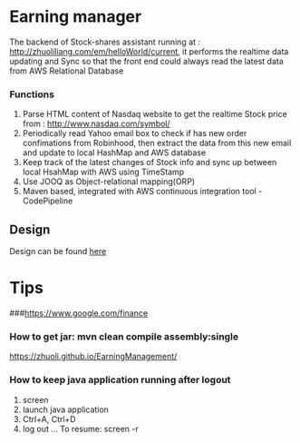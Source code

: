 # Earning manager

The backend of Stock-shares assistant running at : http://zhuoliliang.com/em/helloWorld/current, it performs the realtime data updating and Sync so that the front end could always read the latest data from AWS Relational Database

### Functions
 1. Parse HTML content of Nasdaq website to get the realtime Stock price from : http://www.nasdaq.com/symbol/
 2. Periodically read Yahoo email box to check if has new order confimations from Robinhood, then extract the data from this new email and update to local HashMap and AWS database
 3. Keep track of the latest changes of Stock info and sync up between local HsahMap with AWS using TimeStamp
 4. Use JOOQ as Object-relational mapping(ORP)
 5. Maven based, integrated with AWS continuous integration tool - CodePipeline

## Design
Design can be found [here](https://www.draw.io/?lightbox=1&highlight=0000ff&edit=_blank&layers=1&nav=1&title=StockMonitorWorkflow#R7V1rc5s6Gv41ntn9kAySuH5M3PicnWnPdpqz0%2B1%2BOYNBttlg5ArcJPvrV1yEQRKYGLAdO51Oa2Rxey%2FPe5U8QdP1y2%2FU3ay%2BEB%2BHE6j5LxP0aQIhNE2D%2FZeOvBYj0HbykSUN%2FHxM2w08Bv%2FD%2BSDgo9vAx3Exlg8lhIRJsKkPeiSKsJfUruhSSp7r0xYk9GsDG3eJpYFHzw356K2xG%2F8e%2BMkqHzdsfTf%2BOw6Wq%2BLeNjTzL%2Bau97SkZBsVN5xANMv%2B5F%2BvXX6p4mnjleuT58oQepigKSUkyT%2BtX6Y4TKkr0C1OXvnDTtD9KlmH7ACwj9nXs4aTQZeT2ctRHNWI2nQ9ZDuG6%2Fl4Pgc2dh39xoL5JX654ZbfQbwl9hmti0NCkxVZksgNH3aj996W%2FsJ%2B8UwZMcujysPGiUuTu5TbbCAiEeZjsyBM52jsGEc%2Bn%2BGFbhwH3p%2BrIMq%2FKKall%2FovTpLXQgzdbULY0O7JPhOyKW9JyROekpDQ7F2Qlv0pKZe%2BmiBXO1Jy4pMt9YpZqJBtly5x0kTSnVgwhcNkjRP6yk6iOHST4Ff9fm4h%2BMty3o577EPBwAZmSqz7hl0%2F17JFsNxSdjsSTaDprhk97qN5vMle3AzZo9%2F7wS%2F2cZnkQ%2FmU%2FF8%2Bg92%2FPkk875HRAGqfyXKJaeeT%2BNCciiPiqYIYMs3bpB%2FXL8sUxW4XIXn2Vkx8bn03cdkZCyYfFVY7znTK1FgpBPrUccpvOF4gNsIu7QdMAiqzp9MHI7sO%2F%2B5TQBmGpaRNxZim594vSO0cTQMOQsU41x1BHRoF7hemCX6pDMmyVHx7YyIrP6cA7hsAjEIsnncoCOxi1qqCgOYQEijKPtB0iW%2BNeMDem77%2BO1X8Ww2UAz%2ByAYMffsU0YM%2BFaQEQZwUidflJsRm%2FBEn%2BSg4ExXH%2BRrplFMfiKx0GRboMRU3S0hl5ilO%2FkiBKdlIG7bqMmUi4RP4MxVmC9JSPcaBAmXarPSok4H3YHFlcBmO9gnDWkcyQLpmhf0RBErhhSiqofd3OwyBepRbiA9D3AzpwuCtbqpvpyIhuODKi21p%2FZkpyBJF5gEPYBfNNB9Yx30H2O0X9w9S4jJTa9Bgi%2FUh6XErrTpEruqv9uaKZd9lZiTcU%2B3gRRNj%2Fa0OJh%2BP4OlUaASQotKXLCu1oskI7Yyg0e%2BlWhcbhnDx30uUzV8qdK6YbqOaKAbPBE6ugE0B1cNKboOkw3ef4PW4kqfbnmAAKJgZoYjTQ4NIxXrqvlWmbdELccivLFAMUrci87OQ3v%2BihLiOnZAW27uKn9BmjNBbmIXEKRlHqlbwFwdgX9K8k%2B%2FoakctGkpxotsIXUUCXPUZ0ackZjwN8k%2BtJVqnxZB%2Fo9A0iD2evJrH3X3Hme9xtk1WqvV6R0bqKQEJSVAXDWwIJKHgdDONVuqvLumuO4XZY9hC6%2Bz7UteJGlHms3IvQdm7FMH5Eg%2Fru0XFnnETRjaE7daGzeR3pYL9i0GSSY1yH6zuiLOXu1knMgxyfPm49D6f8mb3FJmAviDOMvka7YDhCNtexoWQW%2BJyqVTCsEXhqy1bhFccSM9n7JickmS2YUgfIGTld4QTzGvOgJHPkgrIiIX6uWFWt%2Bdhm3TgaVmOQXQdi341X5cFAWGerAvJTQZ0tx7TfcP7406y2e%2Fuybg5kfeJt19nL3z%2BvggQ%2FbtzstZ8ZENZFQ8A%2F38C2r6v4Z8M5Ms2B9MnmTmelaAlk1xSqwsoxXFPuFXR1Td9VzWkg9XA6uZXHSlUr6s6OxLIONYg6%2Fpi7IvQ7qz9Uq848t1mkLWFTrvOYggG0vsXIhsq0YJhtw6hfYsTKtCO7o7W65yc3cb%2B4kbu8mspnz4QFggIzbUM2CpYpGwWe1xgYUS43PzFawOgoOhNOZhOg1u4pX0y0X%2FWpTatu03TTGTnhpOK5IvNijmIAbixLrC%2FBvhmnhjvZSMht6QgJ8tmvkNVI2Y%2BER7%2FoXeCbxSPoUyQ8HEvi6R9E4uVp8x1S6cDi%2FaOnyHcATa76nWOOyBRoBmTv5Yg0MyWaybZQslii1WtKAsgmiINPGERPYoKmKcnQ1f7IRK%2BQVFV75mN9bQtyhPK3aFpyuyiZlg5XAmVT7REiFYiupONnII%2BmiFb3NubBni5ND%2FWWrUgt3LzmZr1%2BOI6QVtdUR4HjR2zWsxS4%2FV5Tka15K8BXR%2BxbLVFbNSJUEHQ0dnkdmF2wAZgnq5ICW16B85G3GIar9skKQuUDNmQb9y7x%2B0oDL81KfiHsLEbYa15y1zs6EldoGHxB1IlWaLQvkbosja%2F2VjnlepEfk0ppZzTo79KzDdE4pY4bXQgwdUeIHIdKdDXdaLQ8V0nY6soTEa8%2BXNrBXFpDV8DVEV1aq5dLWwEA3RYWaWjwva4bHgqjrC47FADrdIV63m12FcZqWK4Ob1OkmgYS05GDrQOCmngnu3rBTmeMbYfs9qWuF5Mnq0CogwQITX3Zkf2obhjVO9hqzMUKcqWDbqnYtztSUOhzQ4Y9sgQrVkjlflOcPniYke2jdNg51NOAyEC5EAb4pNFrh8BqX77w3pOBlchORCXNGXj9bZNPNHofQw%2Fuy%2B0ADy8e3rQuiVvhF3eZ6e%2BmQrditELKN3YKL2wPe56KwXPb0A1tMAUUujugAWUFPFqjMOCrWs%2B6eq8LNEO83foklWi7HbMO3z7EQOLaOvu6tg9pcpn2Bn%2Bny2LbXRZwh2GwifGbIcl3sb1QQpLp2Xi%2BGEi9DBOK7qMpqRdSqBdvbx2YonJd4PyaY3RbcoRP2VCk6Ks7PxQ3xTVnjryv39FIBrmP2zsyrgK42KsKrxy%2BeUK%2Fvb6gGT3huyFaNXRxmz%2FBhRpzlz9H7lf7TJbvzzaIey4g2fU6mm0oJKWrta0GikXwwFTnMXETLBNU0IZqZLCoLTzrS1AhAOfH%2B%2Bg5Sp1Va6%2Bzvq%2F0YBmnyXjWFOsNhHNQU%2BFcT1DrwdUurbJtWpJx7sR6Ygg5TVDuO34STQGyn79JC7q8movuvlYPm5IX23X4OVjgMMg0pJrACIvhN2QwPOawuewUWh6HobuJg3l212yROfa2NGbS9g3HuUalo2SbpHealjvXazKbZ7MZnE5VbJ5Oh2Mzkjd7VmwNCnXFlj423xV6WD4rtiCXmFlhQZExZ8PG%2FcT4JPB0h1tVrjZTtIkHnSjdJLONxC9b6gviA6BQMCRTHjhjpIIhb0Wvapjbqkkz6q47eE7nQm%2B7jmhA1WLlKFqsgLg59TD01uH1SLpQFFaBDFCYEn0UU6LLELPd%2BMzYTl1vhf%2F291aXTJ1drPDJDYNlWmgK8SIN9mOmFkG0%2FJwdFUWJ0g2bh8R7qrl1tXbkMrr9MeFRa%2B8Qsj0S5DJ5GLd7xouSlPCtv%2FYsjnlrFbWUPuE%2Bo9VQS%2Ft5DaoO6h4FUu3DYsiqboyj6qp4Ne9TTrNtNQ6YP7eEf3GTe2t3bAJAm5fdl7yvmdEoZtrP1DdzO1PQKNuf8ys39D9fEZbofcSpL5ZAQQxFGz4UlvDqoXCfEbGkQ3B5oVhiKBxkldswym6jUJf948slfD1xawK5UqAi%2FDiLEYBsPTflrwigOxZab8Nk%2F2%2BCXEDoP5sNF%2FqbQm4elAsDa5ZaYartcWy1cUnA1tANXVzDqif1LdU2ykcLhwy53luoV65ZVx0QcaE8jN09nRirrqKWLnSVDuXDaEh5n%2FF8GCC75X5lsTm667LT2QXg%2BZCpXBPWo9o0lSu3kTQA%2BigJReOSot6GEjnX1HpqUUcKyiu2mRsJ0GXt8lbYe%2FpG5kG0IsT%2FJ%2FUxja8b17sFp%2BM0Rgi4XrZ7jYzr%2FD7j4brR4RcZLkXj67Q1jW6h6UgaL4emeUY7taNzN77upDaXynPQdVOsjo%2Bk6%2Fw%2B4%2Bm64kc6eQ50Q7H4Q8xMYiJxrF8GluJlEDNMyJKwj6%2FrOQlx3JKHLYdVj8KGaw%2FdjFkpjgSeG94VGjEnSULWag1o2BX6GDLPy%2Bhv7qQZSQ2QkI%2B9scUidoMiDCOrY5UBKE62NOqa%2B3%2BjGJENTruzajvfpf1zefSRrUzgmx1NqhsdOcYwEtYuKC0S1i6aR5Mw8Rqj7ocHJQnjtlcSg%2FJHFdiEOCEU7w9PR%2FJ69vSAAV3sAdOg3GVvHi0Dj2ST87B2g%2FSkR0x%2FKXIFuy47TnQvJFv%2FbAluCNsAqTaWPd7iNIgUW8u6se%2F%2BZGPf8fzdkxsI8m04qsW4lkxuqwWeelSYZHIzwMocHIUD39cpOUFFWJFMPaVTYoir6Q3QrUo8TCFXDpYzVn%2FDHqF%2BERIfzYUAJ3AhWuThJC6EJA86TxMdw4XgGYTjaP%2FxQxJeP3%2B79o9TXUHiEkJdTM6Mqf28Leo8tP8UAUSLPOzR%2FiPJAzKPqP2mrP08rFyh3Zk8AP2DueJpkUEMSPk5eH1wtsVRBbox%2FrnFUbZ%2Fnh%2B4S%2Bqu9yda5GeYU8W09PUaAuZiwWyjo1gsdKr6iMUQT1h6TLSyvLGoL%2BvA98OmyGsA5xIhceEeVMROyhwxGqUaZ8qAc04C9p3Qp3SToA%2BxahWrG8h3u9vJFTitXMnd9L8Fye%2Fbec7tVZJs4uzjjP1dBslqO7%2F1mKWCs%2F%2BstiQM2IcHl0ZBtMwL%2FtnPTF4Qx5AmNFoplp0YuqI4DIw3s4sdUpKq1c4spbtvfSE%2BTmf8Hw%3D%3D)

# Tips
###https://www.google.com/finance

### How to get jar: mvn clean compile assembly:single


https://zhuoli.github.io/EarningManagement/

### How to keep java application running after logout
 1. screen
 2. launch java application
 3. Ctrl+A, Ctrl+D
 4. log out
 ...
 To resume: screen -r
